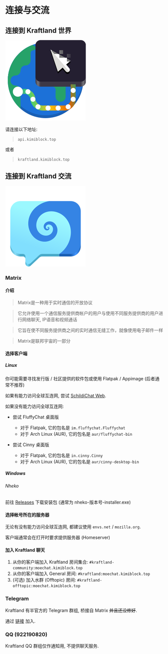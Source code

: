 # 连接与交流

## 连接到 Kraftland 世界

![Connect](img/Minecraft/org.gnome.Connections.svg)

请连接以下地址:

> ```
> api.kimiblock.top
> ```

或者

> ```
> kraftland.kimiblock.top
> ```

## 连接到 Kraftland 交流

![Chat](img/Minecraft/chat.svg)

### Matrix

#### 介绍
> Matrix是一种用于实时通信的开放协议

> 它允许使用一个通信服务提供商帐户的用户与使用不同服务提供商的用户进行网络聊天, IP语音和视频通话

> 它旨在使不同服务提供商之间的实时通信无缝工作，就像使用电子邮件一样

> Matrix是联邦宇宙的一部分

#### 选择客户端

##### Linux
你可能需要寻找发行版 / 社区提供的软件包或使用 Flatpak / Appimage (后者通常不推荐)

如果有能力访问全球互连网, 尝试 [SchildiChat Web](https://app.schildi.chat).

如果没有能力访问全球互连网:

- 尝试 FluffyChat 桌面版
	* 对于 Flatpak, 它的包名是 `im.fluffychat.Fluffychat`
	* 对于 Arch Linux (AUR), 它的包名是 `aur/fluffychat-bin`

- 尝试 Cinny 桌面版
    * 对于 Flatpak, 它的包名是 `in.cinny.Cinny`
    * 对于 Arch Linux (AUR), 它的包名是 `aur/cinny-desktop-bin`


##### Windows
###### Nheko
前往 [Releases](https://github.com/Nheko-Reborn/nheko/releases/latest) 下载安装包 (通常为 nheko-版本号-installer.exe)

#### 选择帐号所在的服务器

无论有没有能力访问全球互连网, 都建议使用 `envs.net` / `mozilla.org`.

客户端通常会在打开时要求提供服务器 (Homeserver)

#### 加入 Kraftland 聊天

1. 从你的客户端加入 Kraftland 房间集合: `#kraftland-community:moechat.kimiblock.top`
2. 从你的客户端加入 General 房间: `#kraftland:moechat.kimiblock.top`
3. (可选) 加入水群 (Offtopic) 房间: `#kraftland-offtopic:moechat.kimiblock.top`

### Telegram
Kraftland 有半官方的 Telegram 群组, 桥接自 Matrix <del>并且还没修好</del>.

通过 [链接](https://t.me/kraftland_bridge) 加入.

### QQ (922190820)
Kraftland QQ 群组仅作通知用, 不提供聊天服务.

